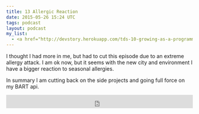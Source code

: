 ```yaml
---
title: 13 Allergic Reaction
date: 2015-05-26 15:24 UTC
tags: podcast
layout: podcast
my_list:
  - <a href="http://devstory.herokuapp.com/tds-10-growing-as-a-programmer.html">Podcast episode where I explain my app</a>
---
```


I thought I had more in me, but had to cut this episode due to an
extreme allergy attack. I am ok now, but it seems with the new city and
environment I have a bigger reaction to seasonal allergies. 

In summary I am cutting back on the side projects and going full force
on my BART api. 

<iframe frameborder='0' height='36px' scrolling='no' seamless src='https://simplecast.fm/e/12576?style=light' width='100%'></iframe>

